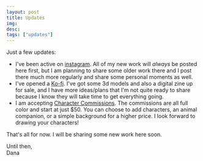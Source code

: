 ```yaml
---
layout: post
title: Updates
img:
desc:
tags: ["updates"]
---
```


Just a few updates:

- I've been active on [instagram](http://www.instagram.com/danaamundsen). All of my new work will *always* be posted here first, but I am planning to share some older work there and I post there much more regularly and share some personal moments as well.
- I've opened a [Ko-fi](http://www.ko-fi.com/danaamundsen). I've got some 3d models and also a digital zine up for sale, and I have more ideas/plans that I'm not quite ready to share because I know they will take time to get everything going.
- I am accepting [Character Commissions](/commissions/). The commissions are all full color and start at just $50. You can choose to add characters, an animal companion, or a simple background for a higher price. I look forward to drawing your characters!

That's all for now. I will be sharing some new work here soon.

Until then,  
Dana
